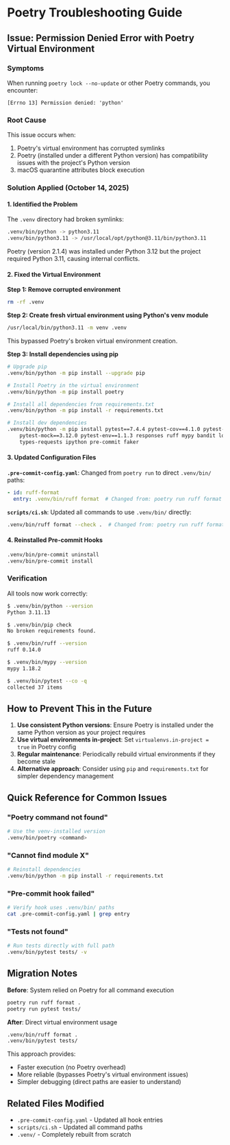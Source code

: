 # Poetry Troubleshooting Guide

## Issue: Permission Denied Error with Poetry Virtual Environment

### Symptoms

When running `poetry lock --no-update` or other Poetry commands, you encounter:
```
[Errno 13] Permission denied: 'python'
```

### Root Cause

This issue occurs when:
1. Poetry's virtual environment has corrupted symlinks
2. Poetry (installed under a different Python version) has compatibility issues with the project's Python version
3. macOS quarantine attributes block execution

### Solution Applied (October 14, 2025)

#### 1. Identified the Problem

The `.venv` directory had broken symlinks:
```bash
.venv/bin/python -> python3.11
.venv/bin/python3.11 -> /usr/local/opt/python@3.11/bin/python3.11
```

Poetry (version 2.1.4) was installed under Python 3.12 but the project required Python 3.11, causing internal conflicts.

#### 2. Fixed the Virtual Environment

**Step 1: Remove corrupted environment**
```bash
rm -rf .venv
```

**Step 2: Create fresh virtual environment using Python's venv module**
```bash
/usr/local/bin/python3.11 -m venv .venv
```

This bypassed Poetry's broken virtual environment creation.

**Step 3: Install dependencies using pip**
```bash
# Upgrade pip
.venv/bin/python -m pip install --upgrade pip

# Install Poetry in the virtual environment
.venv/bin/python -m pip install poetry

# Install all dependencies from requirements.txt
.venv/bin/python -m pip install -r requirements.txt

# Install dev dependencies
.venv/bin/python -m pip install pytest==7.4.4 pytest-cov==4.1.0 pytest-asyncio==0.21.2 \
    pytest-mock==3.12.0 pytest-env==1.1.3 responses ruff mypy bandit locust \
    types-requests ipython pre-commit faker
```

#### 3. Updated Configuration Files

**`.pre-commit-config.yaml`**: Changed from `poetry run` to direct `.venv/bin/` paths:
```yaml
- id: ruff-format
  entry: .venv/bin/ruff format  # Changed from: poetry run ruff format
```

**`scripts/ci.sh`**: Updated all commands to use `.venv/bin/` directly:
```bash
.venv/bin/ruff format --check .  # Changed from: poetry run ruff format --check .
```

#### 4. Reinstalled Pre-commit Hooks

```bash
.venv/bin/pre-commit uninstall
.venv/bin/pre-commit install
```

### Verification

All tools now work correctly:
```bash
$ .venv/bin/python --version
Python 3.11.13

$ .venv/bin/pip check
No broken requirements found.

$ .venv/bin/ruff --version
ruff 0.14.0

$ .venv/bin/mypy --version
mypy 1.18.2

$ .venv/bin/pytest --co -q
collected 37 items
```

## How to Prevent This in the Future

1. **Use consistent Python versions**: Ensure Poetry is installed under the same Python version as your project requires
2. **Use virtual environments in-project**: Set `virtualenvs.in-project = true` in Poetry config
3. **Regular maintenance**: Periodically rebuild virtual environments if they become stale
4. **Alternative approach**: Consider using `pip` and `requirements.txt` for simpler dependency management

## Quick Reference for Common Issues

### "Poetry command not found"
```bash
# Use the venv-installed version
.venv/bin/poetry <command>
```

### "Cannot find module X"
```bash
# Reinstall dependencies
.venv/bin/python -m pip install -r requirements.txt
```

### "Pre-commit hook failed"
```bash
# Verify hook uses .venv/bin/ paths
cat .pre-commit-config.yaml | grep entry
```

### "Tests not found"
```bash
# Run tests directly with full path
.venv/bin/pytest tests/ -v
```

## Migration Notes

**Before**: System relied on Poetry for all command execution
```bash
poetry run ruff format .
poetry run pytest tests/
```

**After**: Direct virtual environment usage
```bash
.venv/bin/ruff format .
.venv/bin/pytest tests/
```

This approach provides:
- Faster execution (no Poetry overhead)
- More reliable (bypasses Poetry's virtual environment issues)
- Simpler debugging (direct paths are easier to understand)

## Related Files Modified

- `.pre-commit-config.yaml` - Updated all hook entries
- `scripts/ci.sh` - Updated all command paths
- `.venv/` - Completely rebuilt from scratch
